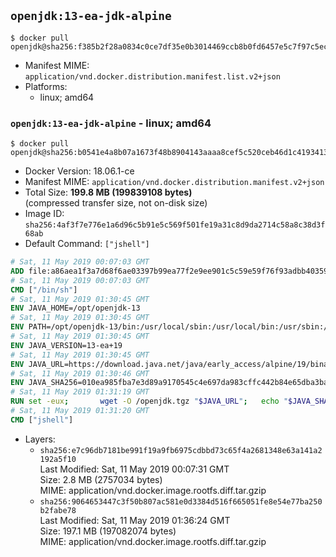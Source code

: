## `openjdk:13-ea-jdk-alpine`

```console
$ docker pull openjdk@sha256:f385b2f28a0834c0ce7df35e0b3014469ccb8b0fd6457e5c7f97c5ec57f588e9
```

-	Manifest MIME: `application/vnd.docker.distribution.manifest.list.v2+json`
-	Platforms:
	-	linux; amd64

### `openjdk:13-ea-jdk-alpine` - linux; amd64

```console
$ docker pull openjdk@sha256:b0541e4a8b07a1673f48b8904143aaaa8cef5c520ceb46d1c4193413ec5b299e
```

-	Docker Version: 18.06.1-ce
-	Manifest MIME: `application/vnd.docker.distribution.manifest.v2+json`
-	Total Size: **199.8 MB (199839108 bytes)**  
	(compressed transfer size, not on-disk size)
-	Image ID: `sha256:4af3f7e776e1a6d96c5b91e5c569f501fe19a31c8d9da2714c58a8c38d3f68ab`
-	Default Command: `["jshell"]`

```dockerfile
# Sat, 11 May 2019 00:07:03 GMT
ADD file:a86aea1f3a7d68f6ae03397b99ea77f2e9ee901c5c59e59f76f93adbb4035913 in / 
# Sat, 11 May 2019 00:07:03 GMT
CMD ["/bin/sh"]
# Sat, 11 May 2019 01:30:45 GMT
ENV JAVA_HOME=/opt/openjdk-13
# Sat, 11 May 2019 01:30:45 GMT
ENV PATH=/opt/openjdk-13/bin:/usr/local/sbin:/usr/local/bin:/usr/sbin:/usr/bin:/sbin:/bin
# Sat, 11 May 2019 01:30:45 GMT
ENV JAVA_VERSION=13-ea+19
# Sat, 11 May 2019 01:30:45 GMT
ENV JAVA_URL=https://download.java.net/java/early_access/alpine/19/binaries/openjdk-13-ea+19_linux-x64-musl_bin.tar.gz
# Sat, 11 May 2019 01:30:46 GMT
ENV JAVA_SHA256=010ea985fba7e3d89a9170545c4e697da983cffc442b84e65dba3baa771299a5
# Sat, 11 May 2019 01:31:19 GMT
RUN set -eux; 		wget -O /openjdk.tgz "$JAVA_URL"; 	echo "$JAVA_SHA256 */openjdk.tgz" | sha256sum -c -; 	mkdir -p "$JAVA_HOME"; 	tar --extract --file /openjdk.tgz --directory "$JAVA_HOME" --strip-components 1; 	rm /openjdk.tgz; 		java -Xshare:dump; 		java --version; 	javac --version
# Sat, 11 May 2019 01:31:20 GMT
CMD ["jshell"]
```

-	Layers:
	-	`sha256:e7c96db7181be991f19a9fb6975cdbbd73c65f4a2681348e63a141a2192a5f10`  
		Last Modified: Sat, 11 May 2019 00:07:31 GMT  
		Size: 2.8 MB (2757034 bytes)  
		MIME: application/vnd.docker.image.rootfs.diff.tar.gzip
	-	`sha256:9064653447c3f50b807ac581e0d3384d516f665051fe8e54e77ba250b2fabe78`  
		Last Modified: Sat, 11 May 2019 01:36:24 GMT  
		Size: 197.1 MB (197082074 bytes)  
		MIME: application/vnd.docker.image.rootfs.diff.tar.gzip
